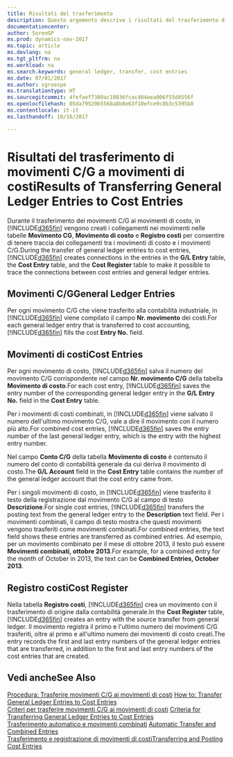```yaml
---
title: Risultati del trasferimento
description: Questo argomento descrive i risultati del trasferimento di movimenti C/G a movimenti di costo.
documentationcenter: 
author: SorenGP
ms.prod: dynamics-nav-2017
ms.topic: article
ms.devlang: na
ms.tgt_pltfrm: na
ms.workload: na
ms.search.keywords: general ledger, transfer, cost entries
ms.date: 07/01/2017
ms.author: sgroespe
ms.translationtype: HT
ms.sourcegitcommit: 4fefaef7380ac10836fcac404eea006f55d8556f
ms.openlocfilehash: 05da79520b5568a8b8e63f10efce9c8b3c5395b8
ms.contentlocale: it-it
ms.lasthandoff: 10/16/2017

---
```

# <a name="results-of-transferring-general-ledger-entries-to-cost-entries"></a><span data-ttu-id="7c596-103">Risultati del trasferimento di movimenti C/G a movimenti di costi</span><span class="sxs-lookup"><span data-stu-id="7c596-103">Results of Transferring General Ledger Entries to Cost Entries</span></span>
<span data-ttu-id="7c596-104">Durante il trasferimento dei movimenti C/G ai movimenti di costo, in [!INCLUDE[d365fin](includes/d365fin_md.md)] vengono creati i collegamenti nei movimenti nelle tabelle **Movimento CG**, **Movimento di costo** e **Registro costi** per consentire di tenere traccia dei collegamenti tra i movimenti di costo e i movimenti C/G.</span><span class="sxs-lookup"><span data-stu-id="7c596-104">During the transfer of general ledger entries to cost entries, [!INCLUDE[d365fin](includes/d365fin_md.md)] creates connections in the entries in the **G/L Entry** table, the **Cost Entry** table, and the **Cost Register** table to make it possible to trace the connections between cost entries and general ledger entries.</span></span>  

## <a name="general-ledger-entries"></a><span data-ttu-id="7c596-105">Movimenti C/G</span><span class="sxs-lookup"><span data-stu-id="7c596-105">General Ledger Entries</span></span>  
<span data-ttu-id="7c596-106">Per ogni movimento C/G che viene trasferito alla contabilità industriale, in [!INCLUDE[d365fin](includes/d365fin_md.md)] viene compilato il campo **Nr. movimento** dei costi.</span><span class="sxs-lookup"><span data-stu-id="7c596-106">For each general ledger entry that is transferred to cost accounting, [!INCLUDE[d365fin](includes/d365fin_md.md)] fills the cost **Entry No.** field.</span></span>  

## <a name="cost-entries"></a><span data-ttu-id="7c596-107">Movimenti di costi</span><span class="sxs-lookup"><span data-stu-id="7c596-107">Cost Entries</span></span>  
<span data-ttu-id="7c596-108">Per ogni movimento di costo, [!INCLUDE[d365fin](includes/d365fin_md.md)] salva il numero del movimento C/G corrispondente nel campo **Nr. movimento C/G** della tabella **Movimento di costo**.</span><span class="sxs-lookup"><span data-stu-id="7c596-108">For each cost entry, [!INCLUDE[d365fin](includes/d365fin_md.md)] saves the entry number of the corresponding general ledger entry in the **G/L Entry No.** field in the **Cost Entry** table.</span></span>  

<span data-ttu-id="7c596-109">Per i movimenti di costi combinati, in [!INCLUDE[d365fin](includes/d365fin_md.md)] viene salvato il numero dell'ultimo movimento C/G, vale a dire il movimento con il numero più alto.</span><span class="sxs-lookup"><span data-stu-id="7c596-109">For combined cost entries, [!INCLUDE[d365fin](includes/d365fin_md.md)] saves the entry number of the last general ledger entry, which is the entry with the highest entry number.</span></span>  

<span data-ttu-id="7c596-110">Nel campo **Conto C/G** della tabella **Movimento di costo** è contenuto il numero del conto di contabilità generale da cui deriva il movimento di costo.</span><span class="sxs-lookup"><span data-stu-id="7c596-110">The **G/L Account** field in the **Cost Entry** table contains the number of the general ledger account that the cost entry came from.</span></span>  

<span data-ttu-id="7c596-111">Per i singoli movimenti di costo, in [!INCLUDE[d365fin](includes/d365fin_md.md)] viene trasferito il testo della registrazione dal movimento C/G al campo di testo **Descrizione**.</span><span class="sxs-lookup"><span data-stu-id="7c596-111">For single cost entries, [!INCLUDE[d365fin](includes/d365fin_md.md)] transfers the posting text from the general ledger entry to the **Description** text field.</span></span> <span data-ttu-id="7c596-112">Per i movimenti combinati, il campo di testo mostra che questi movimenti vengono trasferiti come movimenti combinati.</span><span class="sxs-lookup"><span data-stu-id="7c596-112">For combined entries, the text field shows these entries are transferred as combined entries.</span></span> <span data-ttu-id="7c596-113">Ad esempio, per un movimento combinato per il mese di ottobre 2013, il testo può essere **Movimenti combinati, ottobre 2013**.</span><span class="sxs-lookup"><span data-stu-id="7c596-113">For example, for a combined entry for the month of October in 2013, the text can be **Combined Entries, October 2013**.</span></span>  

## <a name="cost-register"></a><span data-ttu-id="7c596-114">Registro costi</span><span class="sxs-lookup"><span data-stu-id="7c596-114">Cost Register</span></span>  
<span data-ttu-id="7c596-115">Nella tabella **Registro costi**, [!INCLUDE[d365fin](includes/d365fin_md.md)] crea un movimento con il trasferimento di origine dalla contabilità generale.</span><span class="sxs-lookup"><span data-stu-id="7c596-115">In the **Cost Register** table, [!INCLUDE[d365fin](includes/d365fin_md.md)] creates an entry with the source transfer from general ledger.</span></span> <span data-ttu-id="7c596-116">Il movimento registra il primo e l'ultimo numero dei movimenti C/G trasferiti, oltre al primo e all'ultimo numero dei movimenti di costo creati.</span><span class="sxs-lookup"><span data-stu-id="7c596-116">The entry records the first and last entry numbers of the general ledger entries that are transferred, in addition to the first and last entry numbers of the cost entries that are created.</span></span>  

## <a name="see-also"></a><span data-ttu-id="7c596-117">Vedi anche</span><span class="sxs-lookup"><span data-stu-id="7c596-117">See Also</span></span>  
<span data-ttu-id="7c596-118">[Procedura: Trasferire movimenti C/G ai movimenti di costi](finance-how-to-transfer-general-ledger-entries-to-cost-entries.md) </span><span class="sxs-lookup"><span data-stu-id="7c596-118">[How to: Transfer General Ledger Entries to Cost Entries](finance-how-to-transfer-general-ledger-entries-to-cost-entries.md) </span></span>  
<span data-ttu-id="7c596-119">[Criteri per trasferire movimenti C/G ai movimenti di costi](finance-criteria-for-transferring-general-ledger-entries-to-cost-entries.md) </span><span class="sxs-lookup"><span data-stu-id="7c596-119">[Criteria for Transferring General Ledger Entries to Cost Entries](finance-criteria-for-transferring-general-ledger-entries-to-cost-entries.md) </span></span>  
<span data-ttu-id="7c596-120">[Trasferimento automatico e movimenti combinati](finance-automatic-transfer-combined-entries.md) </span><span class="sxs-lookup"><span data-stu-id="7c596-120">[Automatic Transfer and Combined Entries](finance-automatic-transfer-combined-entries.md) </span></span>  
[<span data-ttu-id="7c596-121">Trasferimento e registrazione di movimenti di costi</span><span class="sxs-lookup"><span data-stu-id="7c596-121">Transferring and Posting Cost Entries</span></span>](finance-transfer-and-post-cost-entries.md)  


